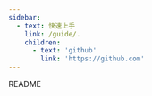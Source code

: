 ```yaml
---
sidebar: 
  - text: 快速上手
    link: /guide/.
    children:
      - text: 'github'
        link: 'https://github.com'
---
```

README
